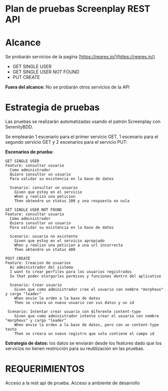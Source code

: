 # Plan de pruebas Screenplay REST API

# Alcance

Se probarán servicios de la pagina [https://reqres.in/](https://reqres.in/)

- GET SINGLE USER
- GET SINGLE USER NOT FOUND
- PUT CREATE

**Fuera del alcance:** No se probarán otros servicios de la API

# Estrategia de pruebas

Las pruebas se realizarán automatizadas usando el patrón Screenplay con SerenityBDD.

Se emplearán 1 escenario para el primer servicio GET, 1 escenario para el segundo servicio GET y 2 escenarios para el servicio PUT:

**Escenarios de prueba:**

```
GET SINGLE USER
Feature: consultar usuario
  Como administrador
  Quiero consultar un usuario
  Para validar su existencia en la base de datos

  Scenario: consultar un usuario
    Given que estoy en el servicio
    When y realizo una peticion
    Then obtendre un status 200 y una respuesta no nula

GET SINGLE USER NOT FOUND
Feature: consultar usuario
  Como administrador
  Quiero consultar un usuario
  Para validar su existencia en la base de datos

  Scenario: usuario no existente
    Given que estoy en el servicio apropiado
    When y realizo una peticion a una url incorrecta
    Then obtendre un status 400

POST CREATE
Feature: Creacion de usuarios
  As administrador del sistema
  I want to crear perfiles para los usuarios registrados
  So that poder otorgarles permisos y funciones dentro del aplicativo

  Scenario: Crear usuario
    Given que como administrador cree el usuario con nombre "morpheus" y cargo "leader"
    When envie la orden a la base de datos
    Then se creara un nuevo usuario con sus datos y un id

 Scenario: Intentar crear usuario con diferente content-type
    Given que como administrador intente crear el usuario con nombre "morpheus" y cargo "leader"
    When envie la orden a la base de datos, pero con un content-type texto
    Then se creara un nuevo registro que solo contiene el campo id
```

**Estrategia de datos:** los datos se enviarán desde los features dado que los servicios no tienen restricción para su reutilización en las pruebas.

# REQUERIMIENTOS

Acceso a la rest api de prueba. Acceso a ambiente de desarrollo